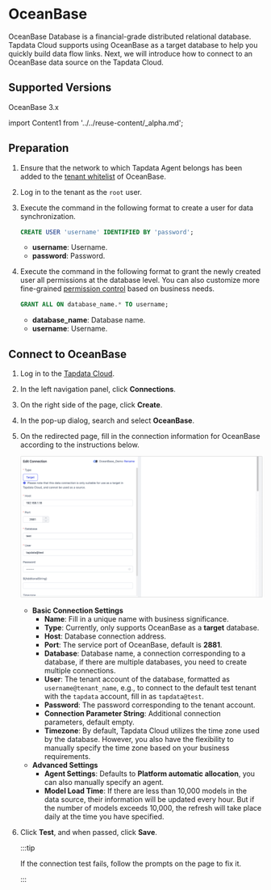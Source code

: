 # OceanBase

OceanBase Database is a financial-grade distributed relational database. Tapdata Cloud supports using OceanBase as a target database to help you quickly build data flow links. Next, we will introduce how to connect to an OceanBase data source on the Tapdata Cloud.

## Supported Versions

OceanBase 3.x

import Content1 from '../../reuse-content/_alpha.md';

<Content1 />

## Preparation

1. Ensure that the network to which Tapdata Agent belongs has been added to the [tenant whitelist](https://en.oceanbase.com/docs/common-oceanbase-database-10000000001166968) of OceanBase.

2. Log in to the tenant as the `root` user.

3. Execute the command in the following format to create a user for data synchronization.

   ```sql
   CREATE USER 'username' IDENTIFIED BY 'password';
   ```
   
   * **username**: Username.
   * **password**: Password.
   
4. Execute the command in the following format to grant the newly created user all permissions at the database level. You can also customize more fine-grained [permission control](https://en.oceanbase.com/docs/common-oceanbase-database-10000000001169862) based on business needs.

   ```sql
   GRANT ALL ON database_name.* TO username;
   ```
   
   * **database_name**: Database name.
   * **username**: Username.

## Connect to OceanBase

1. Log in to the [Tapdata Cloud](https://cloud.tapdata.net/console/v3/).

2. In the left navigation panel, click **Connections**.

3. On the right side of the page, click **Create**.

4. In the pop-up dialog, search and select **OceanBase**.

5. On the redirected page, fill in the connection information for OceanBase according to the instructions below.

   ![OceanBase Connection Example](../../images/oceanbase_connection.png)

   * **Basic Connection Settings**
     * **Name**: Fill in a unique name with business significance.
     * **Type**: Currently, only supports OceanBase as a **target** database.
     * **Host**: Database connection address.
     * **Port**: The service port of OceanBase, default is **2881**.
     * **Database**: Database name, a connection corresponding to a database, if there are multiple databases, you need to create multiple connections.
     * **User**: The tenant account of the database, formatted as `username@tenant_name`, e.g., to connect to the default test tenant with the `tapdata` account, fill in as `tapdata@test`.
     * **Password**: The password corresponding to the tenant account.
     * **Connection Parameter String**: Additional connection parameters, default empty.
     * **Timezone**: By default, Tapdata Cloud utilizes the time zone used by the database. However, you also have the flexibility to manually specify the time zone based on your business requirements.
   * **Advanced Settings**
     * **Agent Settings**: Defaults to **Platform automatic allocation**, you can also manually specify an agent.
     * **Model Load Time**: If there are less than 10,000 models in the data source, their information will be updated every hour. But if the number of models exceeds 10,000, the refresh will take place daily at the time you have specified.

6. Click **Test**, and when passed, click **Save**.

   :::tip

   If the connection test fails, follow the prompts on the page to fix it.

   :::